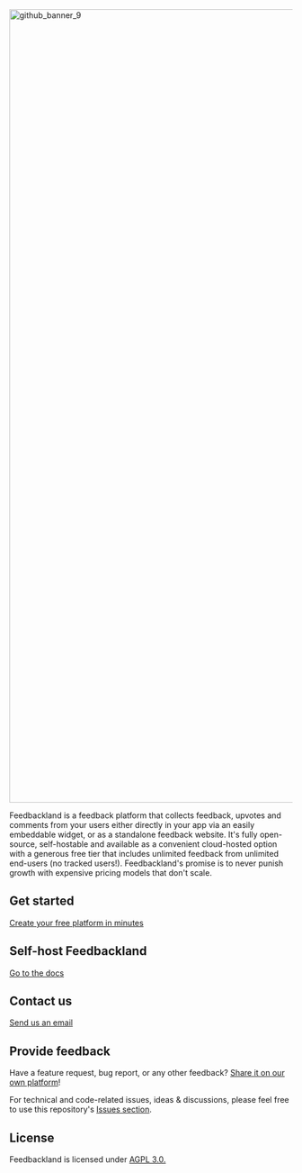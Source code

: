 
<img width="2421" height="1409" alt="github_banner_9" src="https://github.com/user-attachments/assets/0107b229-988f-4ec2-a67c-095c0ec391ed" />

Feedbackland is a feedback platform that collects feedback, upvotes and comments from your users either directly in your app via an easily embeddable widget, or as a standalone feedback website. It's fully open-source, self-hostable and available as a convenient cloud-hosted option with a generous free tier that includes unlimited feedback from unlimited end-users (no tracked users!). Feedbackland's promise is to never punish growth with expensive pricing models that don't scale.

## Get started

[Create your free platform in minutes](https://get-started.feedbackland.com)

## Self-host Feedbackland

[Go to the docs](https://github.com/feedbackland/feedbackland/blob/main/SELFHOSTING.md)

## Contact us

[Send us an email](mailto:hello@feedbackland.com)

## Provide feedback

Have a feature request, bug report, or any other feedback? [Share it on our own platform](https://dogfood.feedbackland.com)!

For technical and code-related issues, ideas & discussions, please feel free to use this repository's [Issues section](https://github.com/feedbackland/feedbackland/issues).

## License

Feedbackland is licensed under [AGPL 3.0.](https://github.com/feedbackland/feedbackland?tab=AGPL-3.0-1-ov-file)
